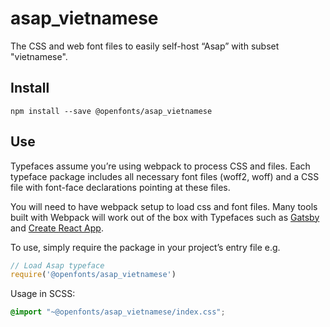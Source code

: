 
# asap_vietnamese

The CSS and web font files to easily self-host “Asap” with subset "vietnamese".

## Install

`npm install --save @openfonts/asap_vietnamese`

## Use

Typefaces assume you’re using webpack to process CSS and files. Each typeface
package includes all necessary font files (woff2, woff) and a CSS file with
font-face declarations pointing at these files.

You will need to have webpack setup to load css and font files. Many tools built
with Webpack will work out of the box with Typefaces such as [Gatsby](https://github.com/gatsbyjs/gatsby)
and [Create React App](https://github.com/facebookincubator/create-react-app).

To use, simply require the package in your project’s entry file e.g.

```javascript
// Load Asap typeface
require('@openfonts/asap_vietnamese')
```

Usage in SCSS:
```scss
@import "~@openfonts/asap_vietnamese/index.css";
```

